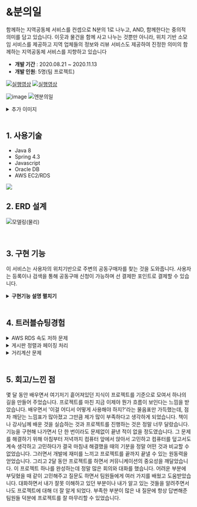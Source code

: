 # &amp;분의일

함께하는 지역공동체 서비스를 컨셉으로 N분의 1로 나누고, AND, 함께한다는 중의적 의미를 담고 있습니다.
이웃과 물건을 함께 사고 나누는 것뿐만 아니라,  위치 기반 소모임 서비스를 제공하고
지역 업체들의 정보와 리뷰 서비스도 제공하여 진정한 의미의 함께하는 지역공동체 서비스를 지향하고 있습니다

* <b>개발 기간</b> : 2020.08.21 ~ 2020.11.13
* <b>개발 인원</b>:  5명(팀 프로젝트)

[![실행영상](https:///img.youtube.com/vi/klkt6y9kJEQ/0.jpg)](https://youtu.be/klkt6y9kJEQ?t=0s)
[![실행영상](https:///img.youtube.com/vi/uWVY3T9QccM/0.jpg)](https://youtu.be/uWVY3T9QccM?t=0s)

![image](https://user-images.githubusercontent.com/66711644/118234964-092b6180-b4cf-11eb-93c6-c300af4633bc.png)
 ![엔분의일](https://user-images.githubusercontent.com/66711644/118235276-8060f580-b4cf-11eb-877d-fda527a5bd83.png)
<details>
    <summary>추가 이미지</summary>
    <div markdown="1">

 ![다국어처리](https://user-images.githubusercontent.com/66711644/118235160-57d8fb80-b4cf-11eb-8719-3e6e3dd83cdd.png)
 ![소모임](https://user-images.githubusercontent.com/66711644/118235374-a2f30e80-b4cf-11eb-8dc7-4050286270b0.png)
 ![업체정보](https://user-images.githubusercontent.com/66711644/118235543-e0579c00-b4cf-11eb-8987-6987f3ff72c3.png)
 ![마이페이지](https://user-images.githubusercontent.com/66711644/118235688-1137d100-b4d0-11eb-88d8-e75d68fbf426.png)

    </div>
</details>

<br>

## 1. 사용기술

* Java 8 
* Spring 4.3
* Javascript 
* Oracle DB 
* AWS EC2/RDS

<img src="https://stothey0804.github.io/assets/images/project/stack.png">

<br>

## 2. ERD 설계

![모델링(물리)](https://user-images.githubusercontent.com/66711644/119925871-3721a300-bfb1-11eb-8fc3-ddf1bc92e539.png)

<br>

## 3. 구현 기능

이 서비스는 사용자의 위치기반으로 주변의 공동구매자를 찾는 것을 도와줍니다.
사용자는 등록이나 검색을 통해  공동구매 신청이 가능하며 선 결제한 포인트로 결제할 수 있습니다.

<details>
    <summary><b>구현기능 설명 펼치기</b></summary>
    <div markdown="1">
         
### 3-1. 전체흐름
![프로세스](https://user-images.githubusercontent.com/66711644/112427276-aa722300-8d7c-11eb-8db0-91b215979ee8.png)
       

 ###  3-2. spring scheduler

* 일정주기마다 상태를 확인하여 변경/지급을 진행합니다. :pushpin: [코드 확인](https://github.com/SOJUNG16/andOne/blob/9d489960897f0bb570b439e1a5967a51c88f5776/src/main/java/project/and/p001/controller/AndP001_d001ControllerImpl.java#L300)

### 3-3. 게시판 CRUD

* 게시판 글쓰기/수정/삭제 를 구현했습니다. :pushpin: [코드 확인](https://github.com/SOJUNG16/andOne/blob/9d489960897f0bb570b439e1a5967a51c88f5776/src/main/java/project/and/p002/controller/AndP002_d001ControllerImpl.java#L34) 
* 상세조회를 구현했습니다. :pushpin: [코드 확인](https://github.com/SOJUNG16/andOne/blob/9d489960897f0bb570b439e1a5967a51c88f5776/src/main/java/project/and/p001/controller/AndP001_d001ControllerImpl.java#L231)

### 3-4. 포인트 충전

* 간편 결제(카카오페이) API를 이용해 포인트를 충전 후 결제를 진행합니다. :pushpin: [코드 확인](https://github.com/stothey0804/andOne/blob/abf1db045fd26d6c2502e5fea8e3ccb1ea915d67/src/main/java/project/point/p001/controller/PointP001_d003ControllerImpl.java#L33)

### 3-5. 회원가입/로그인

* Ajax를 이용해 중복체크(회원가입), ID와 PW(로그인)를 확인합니다. :pushpin: 
     [코드 확인](https://github.com/SOJUNG16/andOne/blob/407661f28a4385098279a7bd281bd7e185bd5313/src/main/webapp/WEB-INF/views/shop/p001_d001_inserBmember.jsp#L20) 
     [코드 확인](https://github.com/SOJUNG16/andOne/blob/9d489960897f0bb570b439e1a5967a51c88f5776/src/main/java/project/shop/p001/controller/ShopP001_d002ControllerImpl.java#L36)


</div></details>

<br>

## 4. 트러블슈팅경험

<details>
    <summary>AWS RDS 속도 저하 문제</summary>
    <div markdown="1">

* 기존 리전(Regions)에 있던 RDS 데이터베이스 스냅샷을 복사해 리전을 서울로 변경함. 

    </div>
</details>

<details>
    <summary>게시판 정렬과 페이징 처리</summary>
    <div markdown="1">

* 메인과 검색결과에서 게시물을 최신순/마감순 정렬로 볼 수 있게 구성했습니다. 
이 때 정렬 방법에 따른 페이징을 고민하게 되었습니다. 처음에는 정렬방법에 따라 쿼리를 따로 구성했으나 같은코드를 계속반복하는 느낌을 받았고 
* 같은 코드에 구분할 수 있는 'flag'만 추가해 하나의 코드로 두가지의 정렬을 처리할 수 있었습니다. :pushpin:[코드 확인](https://github.com/SOJUNG16/andOne/blob/9d489960897f0bb570b439e1a5967a51c88f5776/src/main/resources/mybatis/mappers/and/p001.xml#L35) 

    </div>
</details>

<details>
    <summary>거리계산 문제</summary>
    <div markdown="1">

* 위치기반 서비스로 사용자가 메인에서 선택한 위치와 게시글에 등록되어있는 위치를 비교한 정보들을 사용자에게 뿌려줘야 했습니다. 카카오맵 API를 사용해 거리계산을 하기 위해 모든 게시글을 위치정보를 JSON 형태로 화면 단에 가져와서 javascript로 계산하려고 했으나 모든 위치 정보를 다 가지고 오는 것은 효율적이지도 못하고 속도 저하를 유발한다는 생각에 고민하다가 
* 한 컬럼으로 받았던 좌표(위도/경도)정보를 위도컬럼, 경도컬럼으로 나눠서 받은 후 두 좌표 사이의 거리를 반환하는 함수를 사용해 DB에서 기준에 맞는 정보만 불러오도록 변경했습니다.
    </div>
</details>

<br>

## 5. 회고/느낀 점
 몇 달 동안 배우면서 여기저기 흩어져있던 지식이 프로젝트를 기준으로 모여서 하나의 길을 만들어 주었습니다. 프로젝트를 마친 지금 이제야 뭔가 흐름이 보인다는 느낌을 받았습니다. 배우면서 '이걸 어디서 어떻게 사용해야 하지?'라는 물음표만 가득했는데, 점차 깨닫는 느낌표가 많아졌고 그만큼 제가 많이 부족하다고 생각하게 되었습니다. 
책이나 강사님께 배운 것을 실습하는 것과 프로젝트를 진행하는 것은 정말 너무 달랐습니다. 기능을 구현해 나가면서 단 한 번이라도 문제없이 끝낸 적이 없을 정도였습니다. 그 문제를 해결하기 위해 아침부터 저녁까지 컴퓨터 앞에서 앉아서 고민하고 컴퓨터를 덮고서도 계속 생각하고 고민하다가 결국 마침내 해결했을 때의 기분을 정말 어떤 것과 비교할 수 없었습니다. 그러면서 개발에 재미를 느끼고 프로젝트를 끝까지 끝낼 수 있는 원동력을 얻었습니다.
그리고 2달 동안 프로젝트를 하면서 커뮤니케이션의 중요성을 깨달았습니다. 이 프로젝트 하나를 완성하는데 정말 많은 회의와 대화를 했습니다. 어려운 부분에 부딪혔을 때 같이 고민해주고  질문도 하면서 팀원들에게 여러 가지를 배웠고 도움받았습니다. 대화하면서 내가 잘못 이해하고 있던 부분이나 내가 알고 있는 것들을 알려주면서 나도 프로젝트에 대해 더 잘 알게 되었다. 부족한 부분이 많은 내 질문에 항상 답변해준 팀원들 덕분에 프로젝트를 잘 마무리할 수 있었습니다.  


